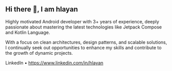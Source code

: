## Hi there 👋, I am hlayan

Highly motivated Android developer with 3+ years of experience, deeply passionate about mastering the latest technologies like Jetpack Compose and Kotlin Language.

With a focus on clean architectures, design patterns, and scalable solutions, I continually seek out opportunities to enhance my skills and contribute to the growth of dynamic projects.

LinkedIn • https://www.linkedin.com/in/hlayan
